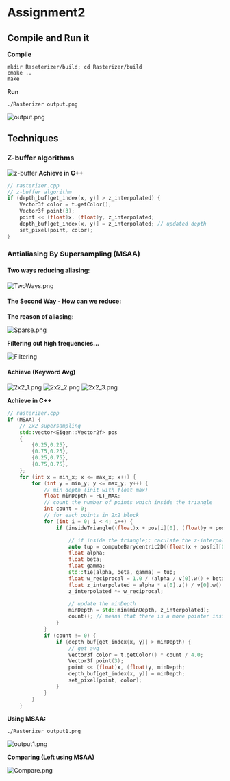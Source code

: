# Assignment2

## Compile and Run it
**Compile**<br>
```unix
mkdir Raseterizer/build; cd Rasterizer/build
cmake ..
make
```
**Run**<br>
```unix
./Rasterizer output.png
```
![output.png](Sources/output.png)


## Techniques

### Z-buffer algorithms
![z-buffer](Sources/z-buffer.png)
**Achieve in C++**

```cpp
// rasterizer.cpp
// z-buffer algorithm
if (depth_buf[get_index(x, y)] > z_interpolated) {
    Vector3f color = t.getColor();
    Vector3f point(3);
    point << (float)x, (float)y, z_interpolated;
    depth_buf[get_index(x, y)] = z_interpolated; // updated depth
    set_pixel(point, color);
}

```

### Antialiasing By Supersampling (MSAA)
#### Two ways reducing aliasing:
![TwoWays.png](Sources/TwoWays.png)

#### The Second Way - How can we reduce:
**The reason of aliasing:**

![Sparse.png](Sources/Sparse.png)

**Filtering out high frequencies...**

![Filtering](Sources/Filtering.png)

#### Achieve (Keyword Avg)
![2x2_1.png](Sources/2x2_1.png)
![2x2_2.png](Sources/2x2_2.png)
![2x2_3.png](Sources/2x2_3.png)

**Achieve in C++**
```cpp
// rasterizer.cpp
if (MSAA) {
    // 2x2 supersampling
    std::vector<Eigen::Vector2f> pos
    {
        {0.25,0.25},
        {0.75,0.25},
        {0.25,0.75},
        {0.75,0.75},
    };
    for (int x = min_x; x <= max_x; x++) {
        for (int y = min_y; y <= max_y; y++) {
            // min depth (init with float max)
            float minDepth = FLT_MAX;
            // count the number of points which inside the triangle
            int count = 0;
            // for each points in 2x2 block
            for (int i = 0; i < 4; i++) {
                if (insideTriangle((float)x + pos[i][0], (float)y + pos[i][1], t.v)) {

                    // if inside the triangle;; caculate the z-interpolated value
                    auto tup = computeBarycentric2D((float)x + pos[i][0], (float)y + pos[i][1], t.v);
                    float alpha;
                    float beta;
                    float gamma;
                    std::tie(alpha, beta, gamma) = tup;
                    float w_reciprocal = 1.0 / (alpha / v[0].w() + beta / v[1].w() + gamma / v[2].w());
                    float z_interpolated = alpha * v[0].z() / v[0].w() + beta * v[1].z() / v[1].w() + gamma * v[2].z() / v[2].w();
                    z_interpolated *= w_reciprocal;

                    // update the minDepth
                    minDepth = std::min(minDepth, z_interpolated);
                    count++; // means that there is a more pointer inside the triangle
                }
            }
            if (count != 0) {
                if (depth_buf[get_index(x, y)] > minDepth) {
                    // get avg
                    Vector3f color = t.getColor() * count / 4.0;
                    Vector3f point(3);
                    point << (float)x, (float)y, minDepth;
                    depth_buf[get_index(x, y)] = minDepth;
                    set_pixel(point, color);
                }
            }
        }
    }

```
**Using MSAA:**
```unix
./Rasterizer output1.png
```
![output1.png](Sources/output1.png)

**Comparing (Left using MSAA)<br>**

![Compare.png](Sources/Compare.png)
